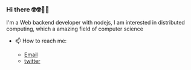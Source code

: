 ### Hi there 🤓🤓🥝🍇

I'm a Web backend developer with nodejs, I am interested in distributed computing, which a amazing field of computer science 

- 📫 How to reach me: 

  - [Email](mailto:goleer.zhangli@outlook.com)
  - [twitter](https://twitter.com/fecat233)
